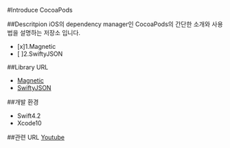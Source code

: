 #Introduce CocoaPods

##Descritpion
iOS의 dependency manager인 CocoaPods의 간단한 소개와 사용법을 설명하는 저장소 입니다.
 - [x]1.Magnetic
 - [ ]2.SwiftyJSON

##Library URL
- [Magnetic](https://github.com/efremidze/Magnetic)
- [SwiftyJSON](https://github.com/SwiftyJSON/SwiftyJSON)

##개발 환경
- Swift4.2
- Xcode10

##관련 URL
[Youtube](https://www.youtube.com/channel/UC2Kr9HxPsZ8GEQ7gwKB72Nw)
